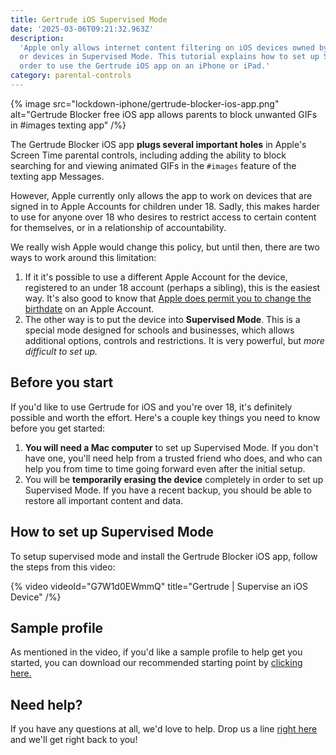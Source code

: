 ```yaml
---
title: Gertrude iOS Supervised Mode
date: '2025-03-06T09:21:32.963Z'
description:
  'Apple only allows internet content filtering on iOS devices owned by children under 18,
  or devices in Supervised Mode. This tutorial explains how to set up Supervised Mode in
  order to use the Gertrude iOS app on an iPhone or iPad.'
category: parental-controls
---
```


{% image src="lockdown-iphone/gertrude-blocker-ios-app.png" alt="Gertrude Blocker free iOS app allows parents to block unwanted GIFs in #images texting app" /%}

The Gertrude Blocker iOS app **plugs several important holes** in Apple's Screen Time
parental controls, including adding the ability to block searching for and viewing
animated GIFs in the `#images` feature of the texting app Messages.

However, Apple currently only allows the app to work on devices that are signed in to
Apple Accounts for children under 18. Sadly, this makes harder to use for anyone over 18
who desires to restrict access to certain content for themselves, or in a relationship of
accountability.

We really wish Apple would change this policy, but until then, there are two ways to work
around this limitation:

1. If it it's possible to use a different Apple Account for the device, registered to an
   under 18 account (perhaps a sibling), this is the easiest way. It's also good to know
   that
   [Apple does permit you to change the birthdate](https://support.apple.com/en-us/102473)
   on an Apple Account.
2. The other way is to put the device into **Supervised Mode**. This is a special mode
   designed for schools and businesses, which allows additional options, controls and
   restrictions. It is very powerful, but _more difficult to set up._

## Before you start

If you'd like to use Gertrude for iOS and you're over 18, it's definitely possible and
worth the effort. Here's a couple key things you need to know before you get started:

1. **You will need a Mac computer** to set up Supervised Mode. If you don't have one,
   you'll need help from a trusted friend who does, and who can help you from time to time
   going forward even after the initial setup.
2. You will be **temporarily erasing the device** completely in order to set up Supervised
   Mode. If you have a recent backup, you should be able to restore all important content
   and data.

## How to set up Supervised Mode

To setup supervised mode and install the Gertrude Blocker iOS app, follow the steps from
this video:

{% video videoId="G7W1d0EWmmQ" title="Gertrude | Supervise an iOS Device" /%}

## Sample profile

As mentioned in the video, if you'd like a sample profile to help get you started, you can
download our recommended starting point by
[clicking here.](https://gertrude-web-assets.nyc3.digitaloceanspaces.com/Sample.mobileconfig)

## Need help?

If you have any questions at all, we'd love to help. Drop us a line [right here](/contact)
and we'll get right back to you!
